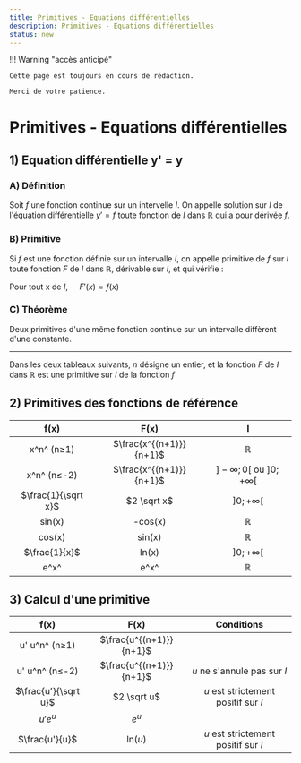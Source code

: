 ```yaml
---
title: Primitives - Equations différentielles
description: Primitives - Equations différentielles
status: new
---
```


!!! Warning "accès anticipé"

    Cette page est toujours en cours de rédaction. 
    
    Merci de votre patience.
    
# Primitives - Equations différentielles

## **1) Equation différentielle y' = y**

### **A) Définition**

Soit $f$ une fonction continue sur un intervelle $I$. On appelle solution sur $I$ de l'équation différentielle $y' = f$ toute fonction de $I$ dans $\mathbb{R}$ qui a pour dérivée $f$.

### **B) Primitive**

Si $f$ est une fonction définie sur un intervalle $I$, on appelle primitive de $f$ sur $I$ toute fonction $F$ de $I$ dans $\mathbb{R}$, dérivable sur $I$, et qui vérifie :

Pour tout x de $I$, $\quad F'(x) = f(x)$

### **C) Théorème**

Deux primitives d'une même fonction continue sur un intervalle diffèrent d'une constante.

---

Dans les deux tableaux suivants, $n$ désigne un entier, et la fonction $F$ de $I$ dans $\mathbb{R}$ est une primitive sur $I$ de la fonction $f$

## **2) Primitives des fonctions de référence**

|         f(x)         |           F(x)          |                 I                |
|:-------------------: |:-----------------------:|:--------------------------------:|
|    x^n^ (n$\geq$1)   | $\frac{x^{(n+1)}}{n+1}$ |           $\mathbb{R}$           |
|   x^n^ (n$\leq$-2)   | $\frac{x^{(n+1)}}{n+1}$ | $]-\infty; 0[$ ou $]0; +\infty[$ |
| $\frac{1}{\sqrt x}$  | $2 \sqrt x$             | $]0; +\infty[$                   |
| sin(x)               | -cos(x)                 |           $\mathbb{R}$           |
| cos(x)               | sin(x)                  |           $\mathbb{R}$           |
| $\frac{1}{x}$        | ln(x)                   | $]0; +\infty[$                   |
| e^x^                 | e^x^                    |           $\mathbb{R}$           |

## **3) Calcul d'une primitive**

|         f(x)         |           F(x)          |              Conditions             |
|:--------------------:|:-----------------------:|:-----------------------------------:|
|  u' u^n^ (n$\geq$1)  | $\frac{u^{(n+1)}}{n+1}$ |                                     |
|  u' u^n^ (n$\leq$-2) | $\frac{u^{(n+1)}}{n+1}$ |     $u$ ne s'annule pas sur $I$     |
| $\frac{u'}{\sqrt u}$ | $2 \sqrt u$             | $u$ est strictement positif sur $I$ |
| $u'e^u$              | $e^u$                   |                                     |
| $\frac{u'}{u}$       | ln($u$)                 | $u$ est strictement positif sur $I$ |